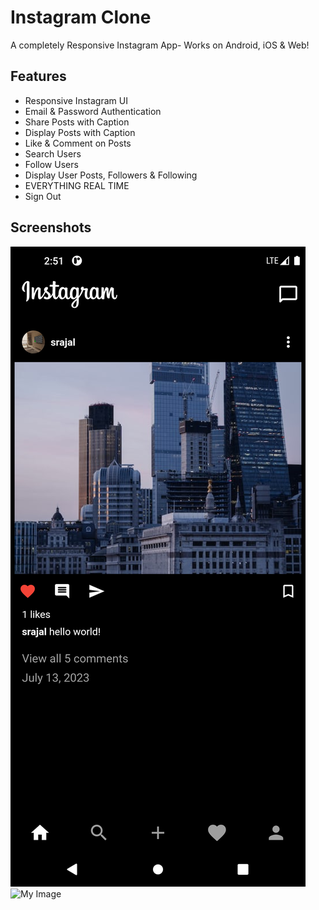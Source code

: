 # Instagram Clone

A completely Responsive Instagram App- Works on Android, iOS & Web!

## Features
* Responsive Instagram UI
* Email & Password Authentication
* Share Posts with Caption
* Display Posts with Caption
* Like & Comment on Posts
* Search Users
* Follow Users
* Display User Posts, Followers & Following
* EVERYTHING REAL TIME
* Sign Out

## Screenshots
![My Image](https://github.com/SrajalDixit/Instagram-Clone/blob/main/Screenshot_1694856090.png)
![My Image](C:\Users\srajal\Desktop\Screenshot_1694856137.png)




